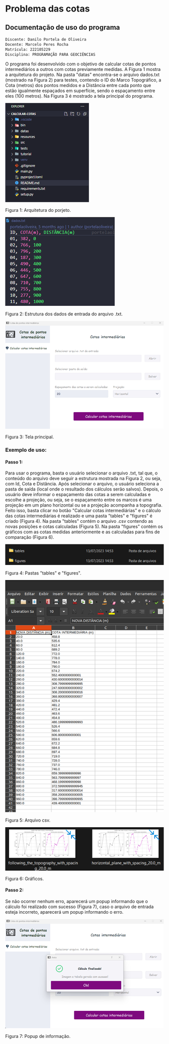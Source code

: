 <!-- @import "tutorial/style.html" -->

# Problema das cotas

## Documentação de uso do programa

    Discente: Danilo Portela de Oliveira
    Docente: Marcelo Peres Rocha
    Matrícula: 222105229
    Disciplina: PROGRAMAÇÃO PARA GEOCIÊNCIAS

O programa foi desenvolvido com o objetivo de calcular cotas de pontos intermediários a outros com cotas previamente medidas. A Figura 1 mostra a arquitetura do projeto. Na pasta "datas" encontra-se o arquivo dados.txt (mostrado na Figura 2) para testes, contendo o ID do Marco Topográfico, a Cota (metros) dos pontos medidos e a Distância entre cada ponto que estão igualmente espaçados em superfície, sendo o espaçamento entre eles (100 metros). Na Figura 3 é mostrado a tela principal do programa.

![tela](./tutorial/img/estrutura_projeto.png)

<p class="legend"> Figura 1: Arquitetura do porjeto. </p>

![tela](./tutorial/img/estrutura_dados_de_entrada.png)

<p class="legend"> Figura 2: Estrutura dos dados de entrada do arquivo .txt. </p>

![tela](./tutorial/img/tela_inicial.png)

<p class="legend"> Figura 3: Tela principal. </p>

### Exemplo de uso:

#### Passo 1:

Para usar o programa, basta o usuário selecionar o arquivo .txt, tal que, o conteúdo do arquivo deve seguir a estrutura mostrada na Figura 2, ou seja, com Id, Cota e Distância. Após selecionar o arquivo, o usuário seleciona a pasta de saída (local onde o resultado dos cálculos serão salvos). Depois, o usuário deve informar o espaçamento das cotas a serem calculadas e escolhe a projeção, ou seja, se o espaçamento entre os marcos é uma projeção em um plano horizontal ou se a projeção acompanha a topografia. Feito isso, basta clicar no botão "Calcular cotas intermediárias" e o cálculo das cotas intermediárias é realizado e uma pasta "tables" e "figures" é criado (Figura 4). Na pasta "tables" contém o arquivo .csv contendo as novas posições e cotas calculadas (Figura 5). Na pasta "figures" contém os gráficos com as cotas medidas anteriormente e as calculadas para fins de comparação (Figura 6).

![tela](./tutorial/img/resultado.png)

<p class="legend"> Figura 4: Pastas "tables" e "figures". </p>

![tela](./tutorial/img/tabela.png)

<p class="legend"> Figura 5: Arquivo csv. </p>

![tela](./tutorial/img/grafico.png)

<p class="legend"> Figura 6: Gráficos. </p>

#### Passo 2:

Se não ocorrer nenhum erro, aparecerá um popup informando que o cálculo foi realizado com sucesso (Figura 7), caso o arquivo de entrada esteja incorreto, aparecerá um popup informando o erro.

![tela](./tutorial/img/popup.png)

<p class="legend"> Figura 7: Popup de informação. </p>
